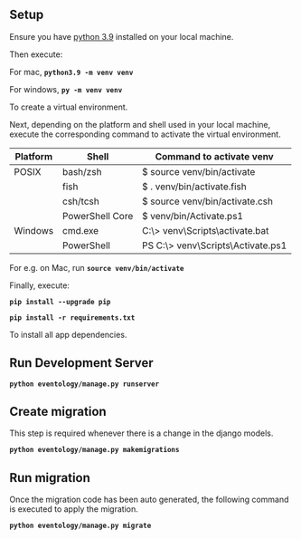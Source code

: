 ## Setup

Ensure you have [python 3.9](https://www.python.org/downloads/) installed on your local machine.

Then execute:

For mac, **`python3.9 -m venv venv`**

For windows, **`py -m venv venv`**

To create a virtual environment.

Next, depending on the platform and shell used in your local machine, execute the corresponding command to activate the virtual environment.

| Platform | Shell           | Command to activate venv           |
| -------- | --------------- | ---------------------------------- |
| POSIX    | bash/zsh        | \$ source venv/bin/activate        |
|          | fish            | \$ . venv/bin/activate.fish        |
|          | csh/tcsh        | \$ source venv/bin/activate.csh    |
|          | PowerShell Core | \$ venv/bin/Activate.ps1           |
| Windows  | cmd.exe         | C:\\> venv\Scripts\activate.bat    |
|          | PowerShell      | PS C:\\> venv\Scripts\Activate.ps1 |

For e.g. on Mac, run **`source venv/bin/activate`**

Finally, execute:

**`pip install --upgrade pip`**

**`pip install -r requirements.txt`**

To install all app dependencies.

## Run Development Server

**`python eventology/manage.py runserver`**

## Create migration

This step is required whenever there is a change in the django models.

**`python eventology/manage.py makemigrations`**

## Run migration

Once the migration code has been auto generated, the following command is executed to apply the migration.

**`python eventology/manage.py migrate`**
